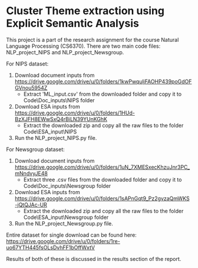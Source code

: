 # Cluster Theme extraction using Explicit Semantic Analysis
This project is a part of the research assignment for the course Natural Language Processing (CS6370).
There are two main code files: NLP_project_NIPS and NLP_project_Newsgroup. 

For NIPS dataset:
1. Download document inputs from https://drive.google.com/drive/u/0/folders/1kwPwquljFAOHP439poGdOFGVnou5954Z
	* Extract 'ML_input.csv' from the downloaded folder and copy it to Code\Doc_inputs\NIPS folder
2. Download ESA inputs from https://drive.google.com/drive/u/0/folders/1HUd-BzXJFH8EWwSxQ4rBiLN39YUnKGhK
	* Extract the downloaded zip and copy all the raw files to the folder Code\ESA_input\NIPS
3. Run the NLP_project_NIPS.py file.
	
For Newsgroup dataset:
1. Download document inputs from https://drive.google.com/drive/u/0/folders/1uN_7XMESxecKhzuJnr3PC_mNndvyJE48
	* Extract three .csv files from the downloaded folder and copy it to Code\Doc_inputs\Newsgroup folder
2. Download ESA inputs from https://drive.google.com/drive/u/0/folders/1sAPnGqt9_Pz2gvzaQmWKS-jQtQJAc-UR
	* Extract the downloaded zip and copy all the raw files to the folder Code\ESA_input\Newsgroup folder
3. Run the NLP_project_Newsgroup.py file.	

Entire dataset for single download can be found here: https://drive.google.com/drive/u/0/folders/1re-uo67YTH445fsOLsDvhFF1bOffWxtV	
		
Results of both of these is discussed in the results section of the report.
 

